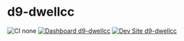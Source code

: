 # d9-dwellcc

![CI none](https://img.shields.io/badge/ci-none-orange.svg)
[![Dashboard d9-dwellcc](https://img.shields.io/badge/dashboard-d9_dwellcc-yellow.svg)](https://dashboard.pantheon.io/sites/eeecddca-4d76-42b8-9399-ff7a81f4d43a#dev/code)
[![Dev Site d9-dwellcc](https://img.shields.io/badge/site-d9_dwellcc-blue.svg)](http://dev-d9-dwellcc.pantheonsite.io/)